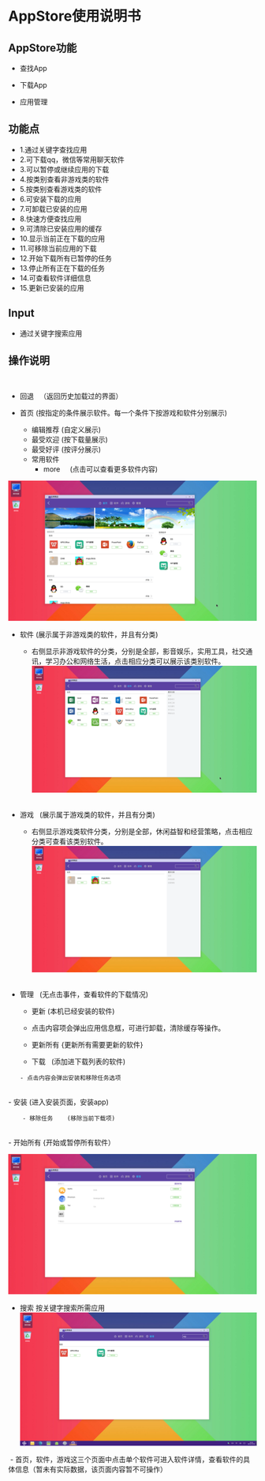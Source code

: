 # AppStore使用说明书
## AppStore功能
  
  - 查找App
  
  - 下载App
  
  - 应用管理 

## 功能点

- 1.通过关键字查找应用
- 2.可下载qq，微信等常用聊天软件
- 3.可以暂停或继续应用的下载
- 4.按类别查看非游戏类的软件
- 5.按类别查看游戏类的软件
- 6.可安装下载的应用
- 7.可卸载已安装的应用
- 8.快速方便查找应用
- 9.可清除已安装应用的缓存
- 10.显示当前正在下载的应用
- 11.可移除当前应用的下载
- 12.开始下载所有已暂停的任务
- 13.停止所有正在下载的任务
- 14.可查看软件详细信息
- 15.更新已安装的应用

## Input
 
 - 通过关键字搜索应用

## 操作说明
  
  - 回退    （返回历史加载过的界面）
  
  - 首页    (按指定的条件展示软件。每一个条件下按游戏和软件分别展示)
	- 编辑推荐    (自定义展示)
	- 最受欢迎    (按下载量展示)
	- 最受好评    (按评分展示)
	- 常用软件	
        - more      (点击可以查看更多软件内容)
	
 ![](https://github.com/openthos/appstore-ota-analysis/blob/master/pic/home.png)	

  - 软件    (展示属于非游戏类的软件，并且有分类)
      
      - 右侧显示非游戏软件的分类，分别是全部，影音娱乐，实用工具，社交通讯，学习办公和网络生活，点击相应分类可以展示该类别软件。
  ![](https://github.com/openthos/appstore-ota-analysis/blob/master/pic/software.png)
  
  - 游戏    (展示属于游戏类的软件，并且有分类)
      
      - 右侧显示游戏类软件分类，分别是全部，休闲益智和经营策略，点击相应分类可查看该类别软件。 
  ![](https://github.com/openthos/appstore-ota-analysis/blob/master/pic/game.png)
  
  - 管理    (无点击事件，查看软件的下载情况)
       
       - 更新    (本机已经安装的软件)
          
	  - 点击内容项会弹出应用信息框，可进行卸载，清除缓存等操作。
	
	  - 更新所有  {更新所有需要更新的软件}
       
       - 下载    (添加进下载列表的软件)
      		
		- 点击内容会弹出安装和移除任务选项
        	
		- 安装       (进入安装页面，安装app)
        	
		- 移除任务    (移除当前下载项)
                
		- 开始所有  {开始或暂停所有软件）
       
 ![](https://github.com/openthos/appstore-ota-analysis/blob/master/pic/manager.png)
 
  - 搜索
按关键字搜索所需应用
  ![](https://github.com/openthos/appstore-ota-analysis/blob/master/pic/search.png)
 
  - 首页，软件，游戏这三个页面中点击单个软件可进入软件详情，查看软件的具体信息（暂未有实际数据，该页面内容暂不可操作）
